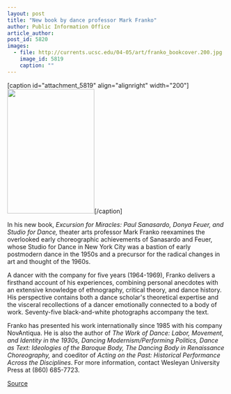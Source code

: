```yaml
---
layout: post
title: "New book by dance professor Mark Franko"
author: Public Information Office
article_author: 
post_id: 5820
images:
  - file: http://currents.ucsc.edu/04-05/art/franko_bookcover.200.jpg
    image_id: 5819
    caption: ""
---
```


[caption id="attachment_5819" align="alignright" width="200"]<a href="http://dev-ucsc-news.pantheonsite.io/wp-content/uploads/2005/05/franko_bookcover.200.jpg"><img class="size-full wp-image-5819" src="http://dev-ucsc-news.pantheonsite.io/wp-content/uploads/2005/05/franko_bookcover.200.jpg" alt="" width="200" height="286" /></a>[/caption]
<a name="content" id="content"></a>
<p>
  In his new book, <i>Excursion for Miracles: Paul Sanasardo, Donya Feuer, and Studio for Dance,</i> theater arts professor Mark Franko reexamines the overlooked early choreographic achievements of Sanasardo and Feuer, whose Studio for Dance in New York City was a bastion of early postmodern dance in the 1950s and a precursor for the radical changes in art and thought of the 1960s.
</p>
<p>
  A dancer with the company for five years (1964-1969), Franko delivers a firsthand account of his experiences, combining personal anecdotes with an extensive knowledge of ethnography, critical theory, and dance history. His perspective contains both a dance scholar's theoretical expertise and the visceral recollections of a dancer emotionally connected to a body of work. Seventy-five black-and-white photographs accompany the text.
</p>
<p>
  Franko has presented his work internationally since 1985 with his company NovAntiqua. He is also the author of <i>The Work of Dance: Labor, Movement, and Identity in the 1930s, Dancing Modernism/Performing Politics, Dance as Text: Ideologies of the Baroque Body, The Dancing Body in Renaissance Choreography,</i> and coeditor of <i>Acting on the Past: Historical Performance Across the Disciplines</i>. For more information, contact Wesleyan University Press at (860) 685-7723.
</p>
<p><a href="http://www1.ucsc.edu/currents/04-05/05-16/publications-franko.asp" title="Permalink to publications-franko">Source</a></p>
